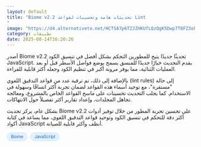 ```yaml
---
layout: default
title: "Biome v2.2 تحديثات هامة وتحسينات لقواعد Lint
"
image: "https://d4.alternativeto.net/HCTSA7p6TZJZHKUfLQzQgK5Dwp7T8FZ3obOE7PPpWg8/rs:fill:1520:760:0/g:ce:0:0/YWJzOi8vZGlzdC9jb250ZW50LzE3NTUxODg0MjY3OTIucG5n.png"
category: تطبيقات
date: 2025-08-14T16:20:26
---
```


أصدر Biome v2.2 تحديثًا جديدًا يتيح للمطورين التحكم بشكل أفضل في تنسيق الكود JavaScript. يقدم التحديث خيارًا جديدًا للمنسق يسمح بوضع فواصل الأسطر قبل أو بعد العمليات الثنائية، مما يوفر مرونة أكبر في تنظيم الكود وجعله أكثر قابلية للقراءة.

بالإضافة إلى ذلك، تم ترقية عدد من قواعد التدقيق اللغوي (lint rules) إلى حالة "مستقرة"، مع توحيد أسماء هذه القواعد لضمان تجربة أكثر اتساقًا وسهولة في الاستخدام. كما يجلب التحديث تحسينات على ماسح القواعد الخاص بالمشروع، ومعالجة تجاهل المجلدات، وإعداد تقارير أكثر تفصيلاً حول الانتهاكات.

بشكل عام، يركز تحديث Biome v2.2 على تحسين تجربة المطور من خلال توفير أدوات أكثر دقة للتحكم في تنسيق الكود وتوحيد قواعد التدقيق اللغوي، مما يساعد في كتابة أكواد JavaScript أنظف وأكثر قابلية للصيانة.

<div style="margin-top:2px; margin-bottom:2px;"><a href="https://bidjadraft.github.io/?query=Biome" style="background:#e3f2fd; color:#1565c0; font-size:80%; border-radius:12px; padding:3px 10px; margin:2px 4px 2px 0; display:inline-block; border:1px solid #bbdefb; text-decoration:none;">Biome</a> <a href="https://bidjadraft.github.io/?query=JavaScript" style="background:#e3f2fd; color:#1565c0; font-size:80%; border-radius:12px; padding:3px 10px; margin:2px 4px 2px 0; display:inline-block; border:1px solid #bbdefb; text-decoration:none;">JavaScript</a></div><br><br>

